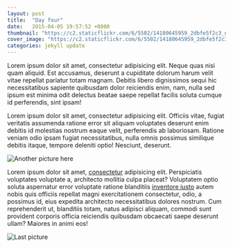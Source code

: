 ```yaml
---
layout: post
title:  "Day four"
date:   2015-04-05 19:57:52 +0800
thumbnail: "https://c2.staticflickr.com/6/5502/14180645959_2dbfe5f2c3_n.jpg"
cover_image: "https://c2.staticflickr.com/6/5502/14180645959_2dbfe5f2c3_n.jpg"
categories: jekyll update
---
```


Lorem ipsum dolor sit amet, consectetur adipisicing elit. Neque quas nisi quam aliquid. Est accusamus, deserunt a cupiditate dolorum harum velit vitae repellat pariatur totam magnam. Debitis libero dignissimos sequi hic necessitatibus sapiente quibusdam dolor reiciendis enim, nam, nulla sed ipsum est minima odit delectus beatae saepe repellat facilis soluta cumque id perferendis, sint ipsam!

Lorem ipsum dolor sit amet, consectetur adipisicing elit. Officiis vitae, fugiat veritatis assumenda ratione error sit aliquam voluptates deserunt enim debitis id molestias nostrum eaque velit, perferendis ab laboriosam. Ratione veniam odio ipsam fugiat necessitatibus, nulla omnis possimus similique debitis itaque, tempore deleniti optio! Nesciunt, deserunt.

![Another picture here](http://im.vsco.co/1/51f48bb095e8247120/5687e0e86a331e7c408b456d/2182a94d-495e-4627-9b87-7116ea0bb609.jpg)

Lorem ipsum dolor sit amet, [consectetur] adipisicing elit. Perspiciatis voluptates voluptate a, architecto mollitia culpa placeat? Voluptatem optio soluta aspernatur error voluptate ratione blanditiis [inventore iusto] autem nobis quis officiis repellat magni exercitationem consectetur, odio, a possimus id, eius expedita architecto necessitatibus dolores nostrum. Cum reprehenderit ut, blanditiis totam, natus adipisci aliquam, commodi sunt provident corporis officia reiciendis quibusdam obcaecati saepe deserunt ullam? Maiores in animi eos!

![Last picture](http://im.vsco.co/1/51f48bb095e8247120/5687e12852a4cad27b8b4568/375e42f8-6fd6-4b24-9e9f-904d919000f5.jpg)

[consectetur]:		http://www.google.com
[inventore iusto]:	http://www.facebook.com